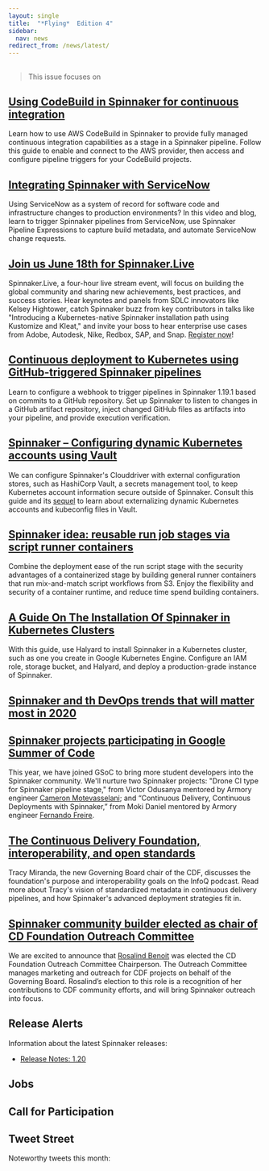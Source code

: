 ```yaml
---
layout: single
title:  "*Flying*  Edition 4"
sidebar:
  nav: news
redirect_from: /news/latest/
---
```

##
> This issue focuses on

## [Using CodeBuild in Spinnaker for continuous integration](https://aws.amazon.com/blogs/devops/using-codebuild-in-spinnaker-for-continuous-integration/)
Learn how to use AWS CodeBuild in Spinnaker to provide fully managed continuous integration capabilities as a stage in a Spinnaker pipeline. Follow this guide to enable and connect to the AWS provider, then access and configure pipeline triggers for your CodeBuild projects.

## [Integrating Spinnaker with ServiceNow](https://www.armory.io/blog/integrating-spinnaker-with-servicenow/)
Using ServiceNow as a system of record for software code and infrastructure changes to production  environments? In this video and blog, learn to trigger Spinnaker pipelines from ServiceNow, use Spinnaker Pipeline Expressions to capture build metadata, and automate ServiceNow change requests.

## [Join us June 18th for Spinnaker.Live](https://events.linuxfoundation.org/spinnaker-live/)
Spinnaker.Live, a four-hour live stream event, will focus on building the global community and sharing new achievements, best practices, and success stories. Hear keynotes and panels from SDLC innovators like Kelsey Hightower, catch Spinnaker buzz from key contributors in talks like "Introducing a Kubernetes-native Spinnaker installation path using Kustomize and Kleat," and invite your boss to hear enterprise use cases from Adobe, Autodesk, Nike, Redbox, SAP, and Snap. [Register now](https://events.linuxfoundation.org/spinnaker-live/register/)!

## [Continuous deployment to Kubernetes using GitHub-triggered Spinnaker pipelines](https://blog.opsmx.com/continuous-deployment-to-kubernetes-using-github-triggered-spinnaker-pipelines/)
Learn to configure a webhook to trigger pipelines in Spinnaker 1.19.1 based on commits to a GitHub repository. Set up Spinnaker to listen to changes in a GitHub artifact repository, inject changed GitHub files as artifacts into your pipeline, and provide execution verification.

## [Spinnaker – Configuring dynamic Kubernetes accounts using Vault](https://blog.opsmx.com/spinnaker-configuring-dynamic-kubernetes-accounts-using-vault/)
We can configure Spinnaker's Clouddriver with external configuration stores, such as HashiCorp Vault, a secrets management tool, to keep Kubernetes account information secure outside of Spinnaker. Consult this guide and its [sequel](https://blog.opsmx.com/spinnaker-externalising-kubeconfig-files-of-kubernetes-accounts/) to learn about externalizing dynamic Kubernetes accounts and kubeconfig files in Vault.


## [Spinnaker idea: reusable run job stages via script runner containers](https://medium.com/@tomas_lin/spinnaker-idea-reusable-run-job-stages-via-script-runner-containers-ff5fd95ec056)
Combine the deployment ease of the run script stage with the security advantages of a containerized stage by building general runner containers that run mix-and-match script workflows from S3. Enjoy the flexibility and security of a container runtime, and reduce time spend building containers.

## [A Guide On The Installation Of Spinnaker in Kubernetes Clusters](https://www.magalix.com/blog/a-guide-on-the-installation-of-spinnaker-in-your-production-kubernetes-cluster)
With this guide, use Halyard to install Spinnaker in a Kubernetes cluster, such as one you create in Google Kubernetes Engine. Configure an IAM role, storage bucket, and Halyard, and deploy a production-grade instance of Spinnaker.

## [Spinnaker and th DevOps trends that will matter most in 2020](https://www.techrepublic.com/article/11-devops-trends-that-will-matter-most-in-2020/)

## [Spinnaker projects participating in Google Summer of Code](https://cd.foundation/blog/2020/05/18/9-cd-foundation-projects-are-participating-in-this-years-google-summer-of-code/)
This year, we have joined GSoC to bring more student developers into the Spinnaker community. We'll nurture two Spinnaker projects: "Drone CI type for Spinnaker pipeline stage," from Victor Odusanya mentored by Armory engineer [Cameron Motevasselani](https://www.youtube.com/watch?v=HtkXeC8a38Y); and “Continuous Delivery, Continuous Deployments with Spinnaker,” from Moki Daniel mentored by Armory engineer [Fernando Freire](https://www.armory.io/blog/identifying-risk-when-executing-your-kubernetes-migration/).

## [The Continuous Delivery Foundation, interoperability, and open standards](https://www.infoq.com/podcasts/continuous-delivery-foundation/)
Tracy Miranda, the new Governing Board chair of the CDF, discusses the foundation's purpose and interoperability goals on the InfoQ podcast. Read more about Tracy's vision of standardized metadata in continuous delivery pipelines, and how Spinnaker's advanced deployment strategies fit in.

## [Spinnaker community builder elected as chair of CD Foundation Outreach Committee](https://cd.foundation/announcement/2020/04/24/new-chair-of-cd-foundation-outreach-committee-elected/)
We are excited to announce that [Rosalind Benoit](https://blog.spinnaker.io/building-open-source-community-culture-online-part-1-2f77272f5442) was elected the CD Foundation Outreach Committee Chairperson. The Outreach Committee manages marketing and outreach for CDF projects on behalf of the Governing Board. Rosalind’s election to this role is a recognition of her contributions to CDF community efforts, and will bring Spinnaker outreach into focus.


## Release Alerts
Information about the latest Spinnaker releases:
- [Release Notes: 1.20](https://gist.github.com/spinnaker-release/75d50c7b931f1089e710a0e9d1acf8c4)

## Jobs

## Call for Participation

## Tweet Street
Noteworthy tweets this month:
